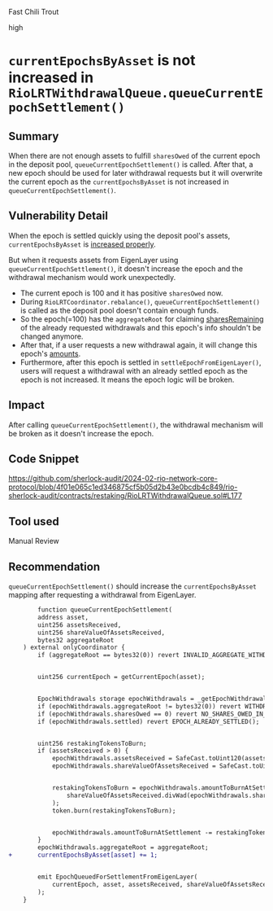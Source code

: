 Fast Chili Trout

high

# `currentEpochsByAsset` is not increased in `RioLRTWithdrawalQueue.queueCurrentEpochSettlement()`

## Summary
When there are not enough assets to fulfill `sharesOwed` of the current epoch in the deposit pool, `queueCurrentEpochSettlement()` is called. After that, a new epoch should be used for later withdrawal requests but it will overwrite the current epoch as the `currentEpochsByAsset` is not increased in `queueCurrentEpochSettlement()`.

## Vulnerability Detail
When the epoch is settled quickly using the deposit pool's assets, `currentEpochsByAsset` is [increased properly](https://github.com/sherlock-audit/2024-02-rio-network-core-protocol/blob/4f01e065c1ed346875cf5b05d2b43e0bcdb4c849/rio-sherlock-audit/contracts/restaking/RioLRTWithdrawalQueue.sol#L166).

But when it requests assets from EigenLayer using `queueCurrentEpochSettlement()`, it doesn't increase the epoch and the withdrawal mechanism would work unexpectedly.

- The current epoch is 100 and it has positive `sharesOwed` now.
- During `RioLRTCoordinator.rebalance()`, `queueCurrentEpochSettlement()` is called as the deposit pool doesn't contain enough funds.
- So the epoch(=100) has the `aggregateRoot` for claiming [sharesRemaining](https://github.com/sherlock-audit/2024-02-rio-network-core-protocol/blob/4f01e065c1ed346875cf5b05d2b43e0bcdb4c849/rio-sherlock-audit/contracts/restaking/RioLRTCoordinator.sol#L264) of the already requested withdrawals and this epoch's info shouldn't be changed anymore.
- After that, if a user requests a new withdrawal again, it will change this epoch's [amounts](https://github.com/sherlock-audit/2024-02-rio-network-core-protocol/blob/4f01e065c1ed346875cf5b05d2b43e0bcdb4c849/rio-sherlock-audit/contracts/restaking/RioLRTWithdrawalQueue.sol#L142).
- Furthermore, after this epoch is settled in `settleEpochFromEigenLayer()`, users will request a withdrawal with an already settled epoch as the epoch is not increased. It means the epoch logic will be broken.

## Impact
After calling `queueCurrentEpochSettlement()`, the withdrawal mechanism will be broken as it doesn't increase the epoch.

## Code Snippet
https://github.com/sherlock-audit/2024-02-rio-network-core-protocol/blob/4f01e065c1ed346875cf5b05d2b43e0bcdb4c849/rio-sherlock-audit/contracts/restaking/RioLRTWithdrawalQueue.sol#L177

## Tool used
Manual Review


## Recommendation
`queueCurrentEpochSettlement()` should increase the `currentEpochsByAsset` mapping after requesting a withdrawal from EigenLayer.

```diff
        function queueCurrentEpochSettlement(
        address asset,
        uint256 assetsReceived,
        uint256 shareValueOfAssetsReceived,
        bytes32 aggregateRoot
    ) external onlyCoordinator {
        if (aggregateRoot == bytes32(0)) revert INVALID_AGGREGATE_WITHDRAWAL_ROOT();


        uint256 currentEpoch = getCurrentEpoch(asset);


        EpochWithdrawals storage epochWithdrawals = _getEpochWithdrawals(asset, currentEpoch);
        if (epochWithdrawals.aggregateRoot != bytes32(0)) revert WITHDRAWALS_ALREADY_QUEUED_FOR_EPOCH();
        if (epochWithdrawals.sharesOwed == 0) revert NO_SHARES_OWED_IN_EPOCH();
        if (epochWithdrawals.settled) revert EPOCH_ALREADY_SETTLED();


        uint256 restakingTokensToBurn;
        if (assetsReceived > 0) {
            epochWithdrawals.assetsReceived = SafeCast.toUint120(assetsReceived);
            epochWithdrawals.shareValueOfAssetsReceived = SafeCast.toUint120(shareValueOfAssetsReceived);


            restakingTokensToBurn = epochWithdrawals.amountToBurnAtSettlement.mulWad(
                shareValueOfAssetsReceived.divWad(epochWithdrawals.sharesOwed)
            );
            token.burn(restakingTokensToBurn);


            epochWithdrawals.amountToBurnAtSettlement -= restakingTokensToBurn;
        }
        epochWithdrawals.aggregateRoot = aggregateRoot;
+       currentEpochsByAsset[asset] += 1;


        emit EpochQueuedForSettlementFromEigenLayer(
            currentEpoch, asset, assetsReceived, shareValueOfAssetsReceived, restakingTokensToBurn, aggregateRoot
        );
    }
```